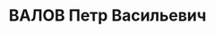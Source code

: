---
title: ВАЛОВ Петр Васильевич
description: "1898 р., с. Великомаресьєвське Нижньоновгородської губ., росіянин, з\
  \ селян, чл. ВКП(б), освіта початкова, завідуючий торговельним відділом Дніпропетровського\
  \ обкому партії. \n  11.01.1938 р.звинувачений в а/рад. діяльності, розстріляний\
  \ 12.01.1938 р. \n  Реабілітований 23.11.1957 р."
---